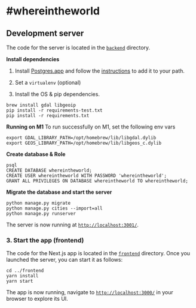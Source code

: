 # #whereintheworld

## Development server

The code for the server is located in the [`backend`](./backend) directory.

**Install dependencies**

1. Install [Postgres.app](https://postgresapp.com/) and follow the [instructions](https://postgresapp.com/documentation/install.html) to add it to your path.

2. Set a `virtualenv` (optional)

3. Install the OS & pip dependencies.
```
brew install gdal libgeoip
pip install -r requirements-test.txt
pip install -r requirements.txt
```

**Running on M1**
To run successfully on M1, set the following env vars
```
export GDAL_LIBRARY_PATH=/opt/homebrew/lib/libgdal.dylib
export GEOS_LIBRARY_PATH=/opt/homebrew/lib/libgeos_c.dylib
```

**Create database & Role**
```
psql
CREATE DATABASE whereintheworld;
CREATE USER whereintheworld WITH PASSWORD 'whereintheworld';
GRANT ALL PRIVILEGES ON DATABASE whereintheworld TO whereintheworld;
```

**Migrate the database and start the server**

```
python manage.py migrate
python manage.py cities --import=all
python manage.py runserver
```

The server is now running at [`http://localhost:3001/`](http://localhost:3001/).

### 3. Start the app (frontend)

The code for the Next.js app is located in the [`frontend`](./frontend) directory. Once you launched the server, you can start it as follows:

```
cd ../frontend
yarn install
yarn start
```

The app is now running, navigate to [`http://localhost:3000/`](http://localhost:3000/) in your browser to explore its UI.
